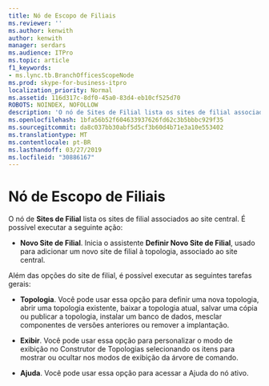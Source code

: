 ```yaml
---
title: Nó de Escopo de Filiais
ms.reviewer: ''
ms.author: kenwith
author: kenwith
manager: serdars
ms.audience: ITPro
ms.topic: article
f1_keywords:
- ms.lync.tb.BranchOfficesScopeNode
ms.prod: skype-for-business-itpro
localization_priority: Normal
ms.assetid: 116d317c-8df0-45a0-83d4-eb10cf525d70
ROBOTS: NOINDEX, NOFOLLOW
description: 'O nó de Sites de Filial lista os sites de filial associados ao site central. Você pode executar as seguintes ações:'
ms.openlocfilehash: 1bfa56b52f604633937626fd62c3b5bbbc929f35
ms.sourcegitcommit: da8c037bb30abf5d5cf3b60d4b71e3a10e553402
ms.translationtype: MT
ms.contentlocale: pt-BR
ms.lasthandoff: 03/27/2019
ms.locfileid: "30886167"
---
```

# <a name="branch-offices-scope-node"></a>Nó de Escopo de Filiais
 
O nó de **Sites de Filial** lista os sites de filial associados ao site central. É possível executar a seguinte ação:
  
- **Novo Site de Filial**. Inicia o assistente **Definir Novo Site de Filial**, usado para adicionar um novo site de filial à topologia, associado ao site central.
    
Além das opções do site de filial, é possível executar as seguintes tarefas gerais:
  
- **Topologia**. Você pode usar essa opção para definir uma nova topologia, abrir uma topologia existente, baixar a topologia atual, salvar uma cópia ou publicar a topologia, instalar um banco de dados, mesclar componentes de versões anteriores ou remover a implantação.
    
- **Exibir**. Você pode usar essa opção para personalizar o modo de exibição no Construtor de Topologias selecionando os itens para mostrar ou ocultar nos modos de exibição da árvore de comando.
    
- **Ajuda**. Você pode usar essa opção para acessar a Ajuda do nó ativo.
    


